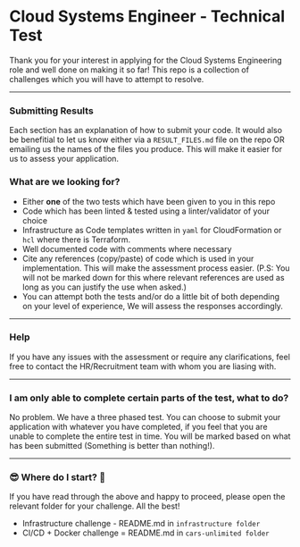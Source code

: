 # Cloud Systems Engineer - Technical Test
Thank you for your interest in applying for the Cloud Systems Engineering role and well done on making it so far! This repo is a collection of challenges which you will have to attempt to resolve.

---
### Submitting Results
Each section has an explanation of how to submit your code. It would also be benefitial to let us know either via a `RESULT_FILES.md` file on the repo OR emailing us the names of the files you produce. This will make it easier for us to assess your application.

### What are we looking for?

- Either **one** of the two tests which have been given to you in this repo
- Code which has been linted & tested using a linter/validator of your choice
- Infrastructure as Code templates written in `yaml` for CloudFormation or `hcl` where there is Terraform.
- Well documented code with comments where necessary
- Cite any references (copy/paste) of code which is used in your implementation. This will make the assessment process easier. (P.S: You will not be marked down for this where relevant references are used as long as you can justify the use when asked.)
- You can attempt both the tests and/or do a little bit of both depending on your level of experience, We will assess the responses accordingly.

---

### Help

If you have any issues with the assessment or require any clarifications, feel free to contact the HR/Recruitment team with whom you are liasing with.

---

### I am only able to complete certain parts of the test, what to do?
No problem. We have a three phased test. You can choose to submit your application with whatever you have completed, if you feel that you are unable to complete the entire test in time. You will be marked based on what has been submitted (Something is better than nothing!).

---

### 😎 Where do I start? 🤟

If you have read through the above and happy to proceed, please open the relevant folder for your challenge. All the best!
- Infrastructure challenge - README.md in `infrastructure folder`
- CI/CD + Docker challenge = README.md in `cars-unlimited folder`
